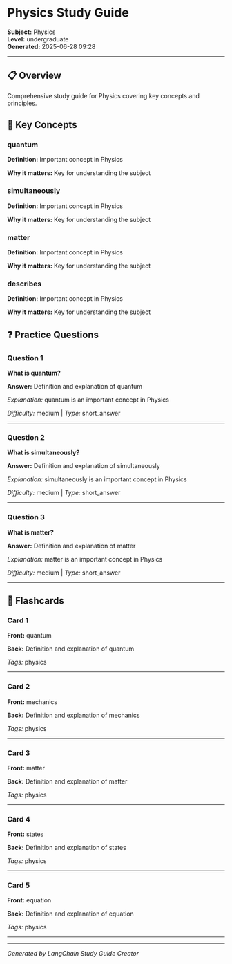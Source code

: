 # Physics Study Guide

**Subject:** Physics  
**Level:** undergraduate  
**Generated:** 2025-06-28 09:28

---

## 📋 Overview

Comprehensive study guide for Physics covering key concepts and principles.


## 🔑 Key Concepts



### quantum

**Definition:** Important concept in Physics


**Why it matters:** Key for understanding the subject







### simultaneously

**Definition:** Important concept in Physics


**Why it matters:** Key for understanding the subject







### matter

**Definition:** Important concept in Physics


**Why it matters:** Key for understanding the subject







### describes

**Definition:** Important concept in Physics


**Why it matters:** Key for understanding the subject











## ❓ Practice Questions


### Question 1

**What is quantum?**



**Answer:** Definition and explanation of quantum


*Explanation:* quantum is an important concept in Physics


*Difficulty:* medium | *Type:* short_answer

---


### Question 2

**What is simultaneously?**



**Answer:** Definition and explanation of simultaneously


*Explanation:* simultaneously is an important concept in Physics


*Difficulty:* medium | *Type:* short_answer

---


### Question 3

**What is matter?**



**Answer:** Definition and explanation of matter


*Explanation:* matter is an important concept in Physics


*Difficulty:* medium | *Type:* short_answer

---





## 📝 Flashcards


### Card 1

**Front:** quantum

**Back:** Definition and explanation of quantum


*Tags:* physics


---


### Card 2

**Front:** mechanics

**Back:** Definition and explanation of mechanics


*Tags:* physics


---


### Card 3

**Front:** matter

**Back:** Definition and explanation of matter


*Tags:* physics


---


### Card 4

**Front:** states

**Back:** Definition and explanation of states


*Tags:* physics


---


### Card 5

**Front:** equation

**Back:** Definition and explanation of equation


*Tags:* physics


---




---
*Generated by LangChain Study Guide Creator*
        